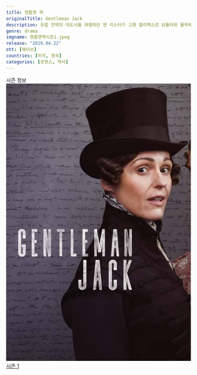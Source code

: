 ```yaml
---
title: 젠틀맨 잭
originalTitle: Gentleman Jack
description: 유럽 전역의 대도시를 여행하던 앤 리스터가 고향 할리팩스로 되돌아와 몰락해가는 가문을 일으키기 위해 노력하는 이야기
genre: drama
imgname: 젠틀맨잭시즌1.jpeg
release: "2019.04.22"
ott: [웨이브]
countries: [미국, 영국]
categories: [로맨스, 역사]
---
```


<div class="title bold">시즌 정보</div>

<div class="season-list">
<div class="item">
<a href="https://lesflix.github.io/drama/젠틀맨잭시즌1" >
<img src="/poster/젠틀맨잭시즌1.jpeg" alt="젠틀맨잭시즌1 포스터 ">
시즌 1</a>
</div>
</div>
